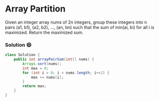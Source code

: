# Array Partition
Given an integer array nums of 2n integers, group these integers into n pairs (a1, b1), (a2, b2), ..., (an, bn) such that the sum of min(ai, bi) for all i is maximized. Return the maximized sum.

### Solution :smile:
```java
class Solution {
    public int arrayPairSum(int[] nums) {
        Arrays.sort(nums);
        int max = 0;
        for (int i = 0; i < nums.length; i+=2) {
            max += nums[i];
        }
        return max;
    }
}
```
